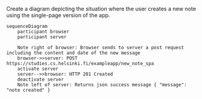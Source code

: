 Create a diagram depicting the situation where the user creates a new note using the single-page version of the app.

```mermaid
sequenceDiagram
    participant browser
    participant server

    Note right of browser: Browser sends to server a post request including the content and date of the new message
    browser->>server: POST  https://studies.cs.helsinki.fi/exampleapp/new_note_spa
    activate server
    server-->>browser: HTTP 201 Created
    deactivate server
    Note left of server: Returns json success message { "message": "note created" }

```

